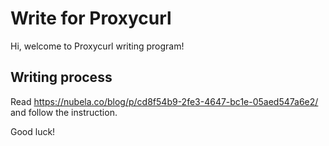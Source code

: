 # Write for Proxycurl

Hi, welcome to Proxycurl writing program! 

## Writing process

Read https://nubela.co/blog/p/cd8f54b9-2fe3-4647-bc1e-05aed547a6e2/ and follow the instruction.

Good luck!

